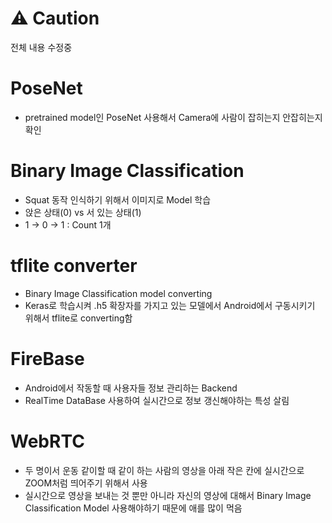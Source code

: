 # ⚠ Caution
전체 내용 수정중


# PoseNet
- pretrained model인 PoseNet 사용해서 Camera에 사람이 잡히는지 안잡히는지 확인

# Binary Image Classification 
- Squat 동작 인식하기 위해서 이미지로 Model 학습
- 앉은 상태(0) vs 서 있는 상태(1)
- 1 -> 0 -> 1 : Count 1개

# tflite converter
- Binary Image Classification model converting
- Keras로 학습시켜 .h5 확장자를 가지고 있는 모델에서 Android에서 구동시키기 위해서 tflite로 converting함

# FireBase
- Android에서 작동할 때 사용자들 정보 관리하는 Backend
- RealTime DataBase 사용하여 실시간으로 정보 갱신해야하는 특성 살림

# WebRTC
- 두 명이서 운동 같이할 때 같이 하는 사람의 영상을 아래 작은 칸에 실시간으로 ZOOM처럼 띄어주기 위해서 사용
- 실시간으로 영상을 보내는 것 뿐만 아니라 자신의 영상에 대해서 Binary Image Classification Model 사용해야하기 때문에 애를 많이 먹음
